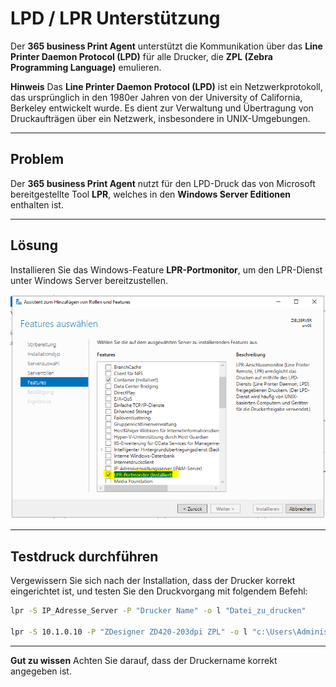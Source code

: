 #  LPD / LPR Unterstützung

Der **365 business Print Agent** unterstützt die Kommunikation über das **Line Printer Daemon Protocol (LPD)** für alle Drucker, die **ZPL (Zebra Programming Language)** emulieren.

<div class="alert alert-info">
    <i class="fa-duotone fa-solid fa-circle-info fa-xl"></i>
    <strong>Hinweis</strong>
	Das <b>Line Printer Daemon Protocol (LPD)</b> ist ein Netzwerkprotokoll, das ursprünglich in den 1980er Jahren von der University of California, Berkeley entwickelt wurde.
	Es dient zur Verwaltung und Übertragung von Druckaufträgen über ein Netzwerk, insbesondere in UNIX-Umgebungen.
</div>

---

## Problem

Der **365 business Print Agent** nutzt für den LPD-Druck das von Microsoft bereitgestellte Tool **LPR**, welches in den **Windows Server Editionen** enthalten ist.

---

## Lösung

Installieren Sie das Windows-Feature **LPR-Portmonitor**, um den LPR-Dienst unter Windows Server bereitzustellen.

![LPRPortMonitor](/assets/images/365-business-print-agent/LPRInstall.PNG)

---

## Testdruck durchführen

Vergewissern Sie sich nach der Installation, dass der Drucker korrekt eingerichtet ist, und testen Sie den Druckvorgang mit folgendem Befehl:

```cmd
lpr -S IP_Adresse_Server -P "Drucker Name" -o l "Datei_zu_drucken"

lpr -S 10.1.0.10 -P "ZDesigner ZD420-203dpi ZPL" -o l "c:\Users\Administrator\Documents\HelloWorld.zpl"
```

---

<div class="alert alert-notice">
    <i class="fa-duotone fa-solid fa-lightbulb fa-xl"></i>
    <strong>Gut zu wissen</strong>
	Achten Sie darauf, dass der Druckername korrekt angegeben ist.
</div>